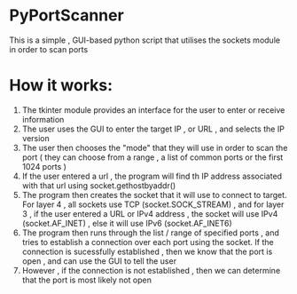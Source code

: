 # PyPortScanner
This is a simple , GUI-based python script that utilises the sockets module in order to scan ports

# How it works:
1) The tkinter module provides an interface for the user to enter or receive information
2) The user uses the GUI to enter the target IP , or URL , and selects the IP version
4) The user then chooses the "mode" that they will use in order to scan the port ( they can choose from a range , a list of common ports or the first 1024 ports )
5) If the user entered a url , the program will find th IP address associated with that url using socket.gethostbyaddr()
6) The program then creates the socket that it will use to connect to target. For layer 4 , all sockets use TCP (socket.SOCK_STREAM) , and for layer 3 , if the user entered a URL or IPv4 address , the socket will use IPv4 (socket.AF_INET) , else it will use IPv6 (socket.AF_INET6)
7) The program then runs through the list / range of specified ports , and tries to establish a connection over each port using the socket. If the connection is sucessfully established , then we know that the port is open , and  can use the GUI to tell the user
8) However , if the connection is not established , then we can determine that the port is most likely not open
